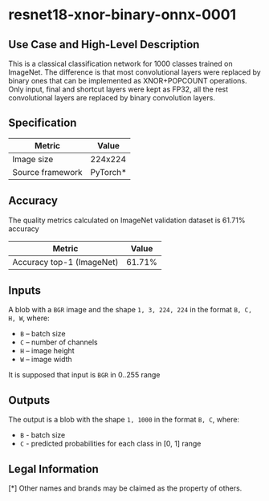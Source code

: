 # resnet18-xnor-binary-onnx-0001

## Use Case and High-Level Description

This is a classical classification network for 1000 classes trained on ImageNet.
The difference is that most convolutional layers were replaced by binary ones that can be implemented as XNOR+POPCOUNT operations.
Only input, final and shortcut layers were kept as FP32, all the rest convolutional layers are replaced by binary convolution layers.

## Specification

| Metric             | Value    |
|-------------------|-----------|
| Image size        | 224x224   |
| Source framework  | PyTorch\* |

## Accuracy

The quality metrics calculated on ImageNet validation dataset is 61.71% accuracy

| Metric                    | Value         |
|---------------------------|---------------|
| Accuracy top-1 (ImageNet) |        61.71% |

## Inputs

A blob with a `BGR` image and the shape `1, 3, 224, 224` in the format `B, C, H, W`, where:

- `B` – batch size
- `C` – number of channels
- `H` – image height
- `W` – image width

It is supposed that input is `BGR` in 0..255 range

## Outputs

The output is a blob with the shape `1, 1000` in the format `B, C`, where:

- `B` - batch size
- `C` - predicted probabilities for each class in [0, 1] range

## Legal Information
[*] Other names and brands may be claimed as the property of others.
